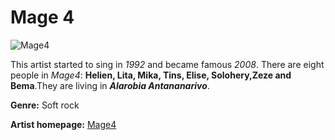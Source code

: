 # Mage 4

![Mage4](https://user-images.githubusercontent.com/60210180/73420819-1f3a0080-4324-11ea-8d4e-ba7b462355e9.gif)

This artist started to sing in *1992* and became famous *2008*. There are eight people in *Mage4*: **Helien, Lita, Mika, Tins, Elise, Solohery,Zeze and Bema**.They are living in ***Alarobia Antananarivo***.

**Genre:** Soft rock

**Artist homepage:** [Mage4](https://web.facebook.com/Mage-4-972433399530889/?_rdc=1&_rdr)
